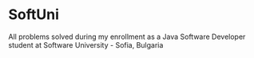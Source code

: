 # SoftUni
All problems solved during my enrollment as a Java Software Developer student at Software University - Sofia, Bulgaria
